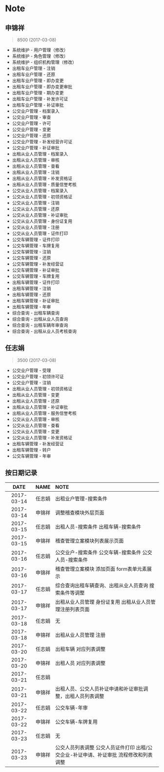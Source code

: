 # Note
## 申锦祥
> 8500 (2017-03-08)

* 系统维护 - 用户管理（修改）
* 系统维护 - 角色管理（修改）
* 系统维护 - 组织机构管理（修改）
* 出租车业户管理 - 注销
* 出租车业户管理 - 还原
* 出租车业户管理 - 即办变更
* 出租车业户管理 - 即办变更审批
* 出租车业户管理 - 期办变更
* 出租车业户管理 - 补发许可证
* 出租车业户管理 - 补证审批
* 公交业户管理 - 档案录入
* 公交业户管理 - 审查
* 公交业户管理 - 许可
* 公交业户管理 - 变更
* 公交业户管理 - 还原
* 公交业户管理 - 补发经营许可证
* 公交业户管理 - 补证审批
* 出租从业人员管理 - 档案录入
* 出租从业人员管理 - 审核
* 出租从业人员管理 - 查看
* 出租从业人员管理 - 注销
* 出租从业人员管理 - 补发资格证
* 出租从业人员管理 - 质量信誉考核
* 公交从业人员管理 - 档案录入
* 公交从业人员管理 - 初领资格证
* 公交从业人员管理 - 注销
* 公交从业人员管理 - 还原
* 公交从业人员管理 - 补证审批
* 公交从业人员管理 - 身份证复用
* 公交从业人员管理 - 注册
* 公交从业人员管理 - 证件打印
* 公交车辆管理 - 证件打印
* 公交车辆管理 - 车牌复用
* 公交车辆管理 - 注销
* 公交车辆管理 - 还原
* 公交车辆管理 - 补发经营证
* 公交车辆管理 - 补证审批
* 公交车辆管理 - 车牌复用
* 出租车辆管理 - 证件打印
* 出租车辆管理 - 注销
* 出租车辆管理 - 还原
* 出租车辆管理 - 补证审批
* 出租车辆管理 - 年审
* 综合查询 - 出租车辆查询
* 综合查询 - 出租从业人员查询
* 综合查询 - 出租车辆年审查询
* 综合查询 - 出租从业人员考核查询

## 任志娟
> 3500 (2017-03-08)

* 公交业户管理 - 受理
* 公交业户管理 - 初领许可证
* 公交业户管理 - 注销
* 出租从业人员管理 - 初领资格证
* 出租从业人员管理 - 变更
* 出租从业人员管理 - 还原
* 出租从业人员管理 - 补证审批
* 出租从业人员管理 - 服务信誉考核
* 公交从业人员管理 - 审核
* 公交从业人员管理 - 查看
* 公交从业人员管理 - 变更
* 公交从业人员管理 - 补发资格证
* 出租车辆管理 - 补发经营证
* 出租车辆管理 - 转户
* 公交车辆管理 - 年审
## 按日期记录
|DATE|NAME|NOTE|
|:--------:|:----:|:-------------------------------------------|
|    2017-03-14    |    任志娟    |出租业户管理-搜索条件|
|    2017-03-14    |    申锦祥    |调整稽查模块外层页面|
|    2017-03-15    |    任志娟    |出租人员-搜索条件 出租车辆-搜索条件|
|    2017-03-15    |    申锦祥    |稽查管理立案模块列表展示页面|
|    2017-03-16    |    任志娟    |公交业户-搜索条件 公交车辆-搜索条件 公交人员-搜索条件|
|    2017-03-16    |    申锦祥    |稽查管理立案模块 添加页面 form表单元素展示|
|    2017-03-17    |    任志娟    |综合查询出租车辆查询、出租从业人员查询 搜索条件等调整|
|    2017-03-17    |    申锦祥    |出租从业人员管理 身份证复用 出租从业人员管理注册列表页面|
|    2017-03-18    |    任志娟    |无|
|    2017-03-18    |    申锦祥    |出租从业人员管理 注册|
|    2017-03-20    |    任志娟    |出租车辆 对应列表调整|
|    2017-03-20    |    申锦祥    |出租人员 对应列表调整|
|    2017-03-21    |    任志娟    ||
|    2017-03-21    |    申锦祥    |出租人员、公交人员补证申请和补证审批调整，出租人员列表调整|
|    2017-03-22    |    任志娟    |公交车辆-年审|
|    2017-03-22    |    申锦祥    |公交车辆-车牌复用|
|    2017-03-23    |    任志娟    |无|
|    2017-03-23    |    申锦祥    |公交人员列表调整 公交人员证件打印 出租/公交企业-补证申请、补证审批 流程修改和列表调整|
